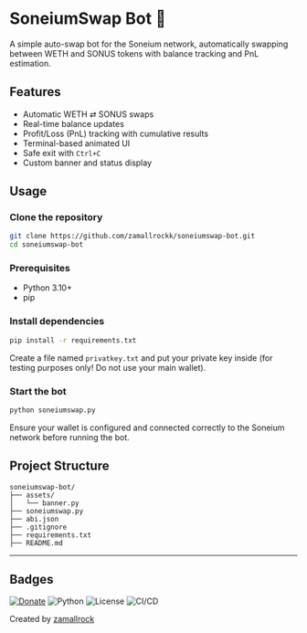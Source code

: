 # SoneiumSwap Bot 🤖

A simple auto-swap bot for the Soneium network, automatically swapping between WETH and SONUS tokens with balance tracking and PnL estimation.

## Features
- Automatic WETH ⇄ SONUS swaps
- Real-time balance updates
- Profit/Loss (PnL) tracking with cumulative results
- Terminal-based animated UI
- Safe exit with `Ctrl+C`
- Custom banner and status display

## Usage
### Clone the repository
```bash
git clone https://github.com/zamallrockk/soneiumswap-bot.git
cd soneiumswap-bot
```
### Prerequisites
- Python 3.10+
- pip

### Install dependencies
```bash
pip install -r requirements.txt
```
Create a file named `privatkey.txt` and put your private key inside (for testing purposes only! Do not use your main wallet).
### Start the bot
```bash
python soneiumswap.py
```

Ensure your wallet is configured and connected correctly to the Soneium network before running the bot.

## Project Structure
```
soneiumswap-bot/
├── assets/
│   └── banner.py
├── soneiumswap.py
├── abi.json
├── .gitignore
├── requirements.txt
├── README.md
```

---

## Badges

[![Donate](https://img.shields.io/badge/Buy_Me_a_Coffee-ko--fi-FF5E5B?logo=ko-fi&logoColor=white&style=flat-square)](https://ko-fi.com/zamallrock)
![Python](https://img.shields.io/badge/Python-3.10+-blue)
![License](https://img.shields.io/badge/license-MIT-green)
![CI/CD](https://github.com/zamallrockk/soneiumswap-bot/actions/workflows/python-ci.yml/badge.svg)

Created by [zamallrock](https://github.com/zamallrockk)

